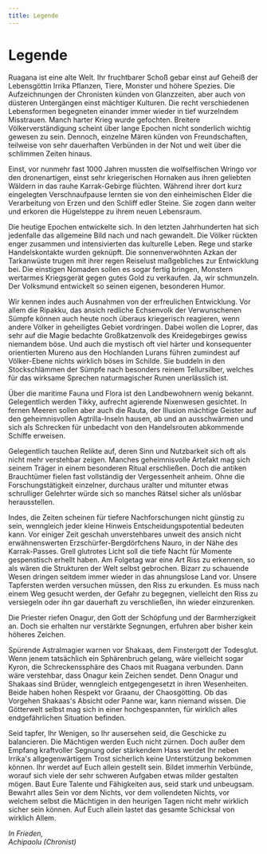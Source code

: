```yaml
---
title: Legende
---
```


# Legende

Ruagana ist eine alte Welt. Ihr fruchtbarer Schoß gebar einst auf Geheiß der Lebensgöttin Irrika Pflanzen, Tiere, Monster und höhere Spezies. Die Aufzeichnungen der Chronisten künden von Glanzzeiten, aber auch von düsteren Untergängen einst mächtiger Kulturen. Die recht verschiedenen Lebensformen begegneten einander immer wieder in tief wurzelndem Misstrauen. Manch harter Krieg wurde gefochten. Breitere Völkerverständigung scheint über lange Epochen nicht sonderlich wichtig gewesen zu sein. Dennoch, einzelne Mären künden von Freundschaften, teilweise von sehr dauerhaften Verbünden in der Not und weit über die schlimmen Zeiten hinaus.

Einst, vor nunmehr fast 1000 Jahren mussten die wolfselfischen Wringo vor den dronenartigen, einst sehr kriegerischen Hornaken aus ihren geliebten Wäldern in das rauhe Karrak-Gebirge flüchten. Während ihrer dort kurz eingelegten Verschnaufpause lernten sie von den einheimischen Elder die Verarbeitung von Erzen und den Schliff edler Steine. Sie zogen dann weiter und erkoren die Hügelsteppe zu ihrem neuen Lebensraum.

Die heutige Epochen entwickelte sich. In den letzten Jahrhunderten hat sich jedenfalle das allgemeine Bild nach und nach gewandelt. Die Völker rückten enger zusammen und intensivierten das kulturelle Leben. Rege und starke Handelskontakte wurden geknüpft. Die sonnenverwöhnten Azkan der Tarkanwüste trugen mit ihrer regen Reiselust maßgebliches zur Entwicklung bei. Die einstigen Nomaden sollen es sogar fertig bringen, Monstern wertarmes Kriegsgerät gegen gutes Gold zu verkaufen. Ja, wir schmunzeln. Der Volksmund entwickelt so seinen eigenen, besonderen Humor.

Wir kennen indes auch Ausnahmen von der erfreulichen Entwicklung. Vor allem die Ripakku, das ansich redliche Echsenvolk der Verwunschenen Sümpfe können auch heute noch überaus kriegerisch reagieren, wenn andere Völker in geheiligtes Gebiet vordringen. Dabei wollen die Loprer, das sehr auf die Magie bedachte Großkatzenvolk des Kreidegebirges gewiss niemandem böse. Und auch die mystisch oft viel härter und konsequenter orientierten Mureno aus den Hochlanden Lurans führen zumindest auf Völker-Ebene nichts wirklich böses im Schilde. Sie buddeln in den Stockschlämmen der Sümpfe nach besonders reinem Tellursilber, welches für das wirksame Sprechen naturmagischer Runen unerlässlich ist.

Über die maritime Fauna und Flora ist den Landbewohnern wenig bekannt. Gelegentlich werden Tikky, aufrecht agierende Nixenwesen gesichtet. In fernen Meeren sollen aber auch die Rauta, der Illusion mächtige Geister auf den geheimnisvollen Agtrilla-Inseln hausen, ab und an ausschwärmen und sich als Schrecken für unbedacht von den Handelsrouten abkommende Schiffe erweisen.

Gelegentlich tauchen Relikte auf, deren Sinn und Nutzbarkeit sich oft als nicht mehr verstehbar zeigen. Manches geheimnisvolle Artefakt mag sich seinem Träger in einem besonderen Ritual erschließen. Doch die antiken Brauchtümer fielen fast vollständig der Vergessenheit anheim. Ohne die Forschungstätigkeit einzelner, durchaus uralter und mitunter etwas schrulliger Gelehrter würde sich so manches Rätsel sicher als unlösbar herausstellen.

Indes, die Zeiten scheinen für tiefere Nachforschungen nicht günstig zu sein, wenngleich jeder kleine Hinweis Entscheidungspotential bedeuten kann. Vor einiger Zeit geschah unverstehbares unweit des ansich nicht erwähnenswerten Erzschürfer-Bergdörfchens Nauro, in der Nähe des Karrak-Passes. Grell glutrotes Licht soll die tiefe Nacht für Momente gespenstisch erhellt haben. Am Folgetag war eine Art Riss zu erkennen, so als wären die Strukturen der Welt selbst gebrochen. Bizarr zu schauende Wesen dringen seitdem immer wieder in das ahnungslose Land vor. Unsere Tapfersten werden versuchen müssen, den Riss zu erkunden. Es muss nach einem Weg gesucht werden, der Gefahr zu begegnen, vielleicht den Riss zu versiegeln oder ihn gar dauerhaft zu verschließen, ihn wieder einzurenken.

Die Priester riefen Onagur, den Gott der Schöpfung und der Barmherzigkeit an. Doch sie erhalten nur verstärkte Segnungen, erfuhren aber bisher kein höheres Zeichen.

Spürende Astralmagier warnen vor Shakaas, dem Finstergott der Todesglut. Wenn jenem tatsächlich ein Sphärenbruch gelang, wäre vielleicht sogar Kyron, die Schreckenssphäre des Chaos mit Ruagana verbunden. Dann wäre verstehbar, dass Onagur kein Zeichen sendet. Denn Onagur und Shakaas sind Brüder, wenngleich entgegengesetzt in ihren Wesenheiten. Beide haben hohen Respekt vor Graanu, der Chaosgötting. Ob das Vorgehen Shakaas's Absicht oder Panne war, kann niemand wissen. Die Götterwelt selbst mag sich in einer hochgespannten, für wirklich alles endgefährlichen Situation befinden.

Seid tapfer, Ihr Wenigen, so Ihr ausersehen seid, die Geschicke zu balancieren. Die Mächtigen werden Euch nicht zürnen. Doch außer dem Empfang kraftvoller Segnung oder stärkendem Hass werdet Ihr neben Irrika's allgegenwärtigem Trost sicherlich keine Unterstützung bekommen können. Ihr werdet auf Euch allein gestellt sein. Bildet immerhin Verbünde, worauf sich viele der sehr schweren Aufgaben etwas milder gestalten mögen. Baut Eure Talente und Fähigkeiten aus, seid stark und unbeugsam. Bewahrt alles Sein vor dem Nichts, vor dem vollendeten Nichts, vor welchem selbst die Mächtigen in den heurigen Tagen nicht mehr wirklich sicher sein können. Auf Euch allein lastet das gesamte Schicksal von wirklich Allem.

_In Frieden,_<br />
_Achipaolu (Chronist)_